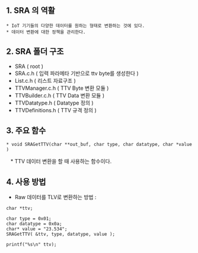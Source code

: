 ## 1. SRA 의 역활
    * IoT 기기들의 다양한 데이터를 원하는 형태로 변환하는 것에 있다. 
    * 데이터 변환에 대한 정책을 관리한다. 

## 2. SRA 폴더 구조
   * SRA ( root )
   * SRA.c.h ( 입력 파라메타 기반으로 ttv byte를 생성한다 )
   * List.c.h ( 리스트 자료구조 )
   * TTVManager.c.h ( TTV Byte 변환 모듈 )
   * TTVBuilder.c.h ( TTV Data 변환 모듈 )
   * TTVDatatype.h ( Datatype 정의 )
   * TTVDefinitions.h ( TTV 규격 정의 )

## 3. 주요 함수
    * void SRAGetTTV(char **out_buf, char type, char datatype, char *value )
    * TTV 데이터 변환을 할 때 사용하는 함수이다.

## 4. 사용 방법

* Raw 데이터를 TLV로 변환하는 방법 :
```
char *ttv;

char type = 0x01; 
char datatype = 0x0a;
char* value = "23.534";
SRAGetTTV( &ttv, type, datatype, value );

printf("%s\n" ttv);
```
